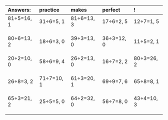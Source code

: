 | Answers: | practice | makes | perfect | ! |
| :--- | :--- | :--- | :--- | :--- |
| 81÷5=16, 1 | 31÷6=5, 1 | 81÷6=13, 3 | 17÷6=2, 5 | 12÷7=1, 5 | 
|   |   |   |   |   | 
|   |   |   |   |   | 
|   |   |   |   |   | 
| 80÷6=13, 2 | 18÷6=3, 0 | 39÷3=13, 0 | 36÷3=12, 0 | 11÷5=2, 1 | 
|   |   |   |   |   | 
|   |   |   |   |   | 
|   |   |   |   |   | 
| 20÷2=10, 0 | 58÷6=9, 4 | 26÷2=13, 0 | 16÷7=2, 2 | 80÷3=26, 2 | 
|   |   |   |   |   | 
|   |   |   |   |   | 
|   |   |   |   |   | 
| 26÷8=3, 2 | 71÷7=10, 1 | 61÷3=20, 1 | 69÷9=7, 6 | 65÷8=8, 1 | 
|   |   |   |   |   | 
|   |   |   |   |   | 
|   |   |   |   |   | 
| 65÷3=21, 2 | 25÷5=5, 0 | 64÷2=32, 0 | 56÷7=8, 0 | 43÷4=10, 3 | 
|   |   |   |   |   | 
|   |   |   |   |   | 
|   |   |   |   |   | 
